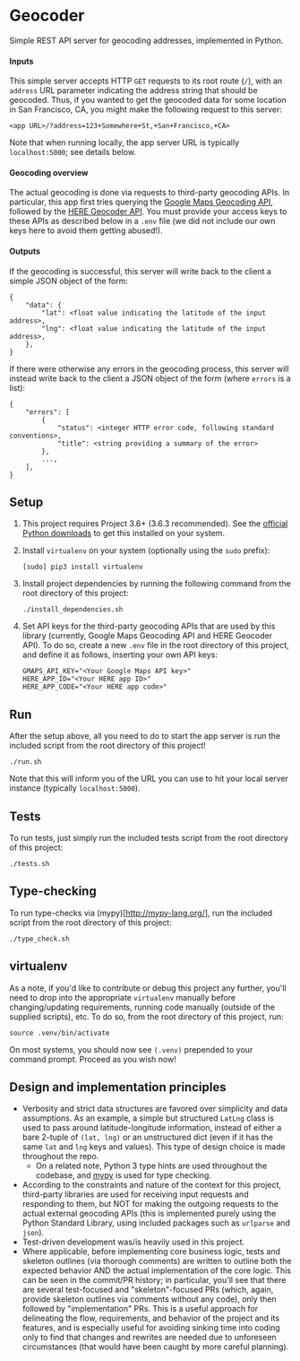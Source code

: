 # Geocoder

Simple REST API server for geocoding addresses, implemented in Python.

#### Inputs

This simple server accepts HTTP `GET` requests to its root route (`/`), with an
`address` URL parameter indicating the address string that should be geocoded.
Thus, if you wanted to get the geocoded data for some location in San Francisco,
CA, you might make the following request to this server:

```
<app URL>/?address=123+Somewhere+St,+San+Francisco,+CA>
```

Note that when running locally, the app server URL is typically
`localhost:5000`; see details below.

#### Geocoding overview

The actual geocoding is done via requests to third-party geocoding APIs. In
particular, this app first tries querying the
[Google Maps Geocoding API](https://developers.google.com/maps/documentation/geocoding/start),
followed by the [HERE Geocoder API](https://developer.here.com/documentation/geocoder/topics/quick-start.html).
You must provide your access keys to these APIs as described below in a `.env`
file (we did not include our own keys here to avoid them getting abused!).

#### Outputs

If the geocoding is successful, this server will write back to the client a
simple JSON object of the form:

```
{
    "data": {
        "lat": <float value indicating the latitude of the input address>,
        "lng": <float value indicating the latitude of the input address>,
    },
}
```

If there were otherwise any errors in the geocoding process, this server will
instead write back to the client a JSON object of the form (where `errors` is a
list):

```
{
    "errors": [
        {
            "status": <integer HTTP error code, following standard conventions>,
            "title": <string providing a summary of the error>
        },
        ...,
    ],
}
```

## Setup

1. This project requires Project 3.6+ (3.6.3 recommended). See the
    [official Python downloads](https://www.python.org/downloads/) to get this
    installed on your system.

2. Install `virtualenv` on your system (optionally using the `sudo` prefix):
    ```
    [sudo] pip3 install virtualenv
    ```

3. Install project dependencies by running the following command from the root
    directory of this project:
    ```
    ./install_dependencies.sh
    ```

4. Set API keys for the third-party geocoding APIs that are used by this library
    (currently, Google Maps Geocoding API and HERE Geocoder API). To do so,
    create a new `.env` file in the root directory of this project, and define
    it as follows, inserting your own API keys:
    ```
    GMAPS_API_KEY="<Your Google Maps API key>"
    HERE_APP_ID="<Your HERE app ID>"
    HERE_APP_CODE="<Your HERE app code>"
    ```

## Run

After the setup above, all you need to do to start the app server is run the
included script from the root directory of this project!

```
./run.sh
```

Note that this will inform you of the URL you can use to hit your local server
instance (typically `localhost:5000`).

## Tests

To run tests, just simply run the included tests script from the root directory
of this project:

```
./tests.sh
```

## Type-checking

To run type-checks via (mypy)[http://mypy-lang.org/], run the included script
from the root directory of this project:

```
./type_check.sh
```

## virtualenv

As a note, if you'd like to contribute or debug this project any further, you'll
need to drop into the appropriate `virtualenv` manually before changing/updating
requirements, running code manually (outside of the supplied scripts), etc. To
do so, from the root directory of this project, run:

```
source .venv/bin/activate
```

On most systems, you should now see `(.venv)` prepended to your command
prompt. Proceed as you wish now!

## Design and implementation principles

* Verbosity and strict data structures are favored over simplicity and data
    assumptions. As an example, a simple but structured `LatLng` class is used
    to pass around latitude-longitude information, instead of either a bare
    2-tuple of `(lat, lng)` or an unstructured dict (even if it has the same
    `lat` and `lng` keys and values). This type of design choice is made
    throughout the repo.
    * On a related note, Python 3 type hints are used throughout the codebase,
    and [mypy](http://mypy-lang.org/) is used for type checking.
* According to the constraints and nature of the context for this project,
    third-party libraries are used for receiving input requests and responding
    to them, but NOT for making the outgoing requests to the actual external
    geocoding APIs (this is implemented purely using the Python Standard
    Library, using included packages such as `urlparse` and `json`).
* Test-driven development was/is heavily used in this project.
* Where applicable, before implementing core business logic, tests and skeleton
    outlines (via thorough comments) are written to outline both the expected
    behavior AND the actual implementation of the core logic. This can be seen
    in the commit/PR history; in particular, you'll see that there are several
    test-focused and "skeleton"-focused PRs (which, again, provide skeleton
    outlines via comments without any code), only then followed by
    "implementation" PRs. This is a useful approach for delineating the flow,
    requirements, and behavior of the project and its features, and is
    especially useful for avoiding sinking time into coding only to find that
    changes and rewrites are needed due to unforeseen circumstances (that would
    have been caught by more careful planning).
